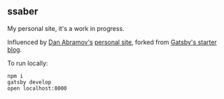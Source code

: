 ## ssaber
My personal site, it's a work in progress.

Influenced by [Dan Abramov's](https://twitter.com/dan_abramov) [personal site](https://github.com/gaearon/overreacted.io), forked from [Gatsby's starter blog](https://github.com/gatsbyjs/gatsby-starter-blog).

To run locally:
```
npm i
gatsby develop
open localhost:8000
```
